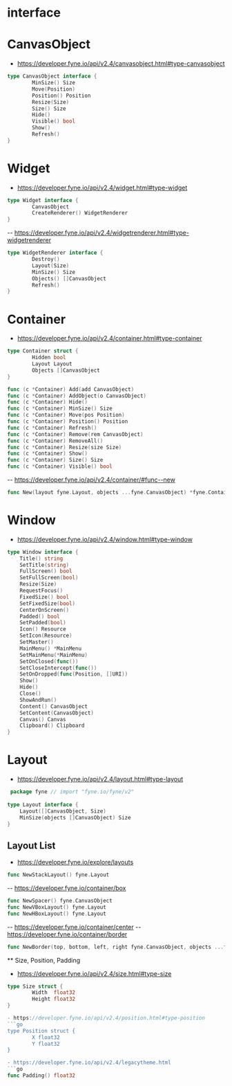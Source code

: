 # interface
# CanvasObject
- https://developer.fyne.io/api/v2.4/canvasobject.html#type-canvasobject
```go
type CanvasObject interface {
        MinSize() Size
        Move(Position)
        Position() Position
        Resize(Size)
        Size() Size
        Hide()
        Visible() bool
        Show()
        Refresh()
}
```
# Widget
- https://developer.fyne.io/api/v2.4/widget.html#type-widget
```go
type Widget interface {
        CanvasObject
        CreateRenderer() WidgetRenderer
}
```
-- https://developer.fyne.io/api/v2.4/widgetrenderer.html#type-widgetrenderer
```go
type WidgetRenderer interface {
        Destroy()
        Layout(Size)
        MinSize() Size
        Objects() []CanvasObject
        Refresh()
}
```
# Container
- https://developer.fyne.io/api/v2.4/container.html#type-container
```go
type Container struct {
        Hidden bool
        Layout Layout
        Objects []CanvasObject
}

func (c *Container) Add(add CanvasObject)
func (c *Container) AddObject(o CanvasObject)
func (c *Container) Hide()
func (c *Container) MinSize() Size
func (c *Container) Move(pos Position)
func (c *Container) Position() Position
func (c *Container) Refresh()
func (c *Container) Remove(rem CanvasObject)
func (c *Container) RemoveAll()
func (c *Container) Resize(size Size)
func (c *Container) Show()
func (c *Container) Size() Size
func (c *Container) Visible() bool
```
-- https://developer.fyne.io/api/v2.4/container/#func--new
```go
func New(layout fyne.Layout, objects ...fyne.CanvasObject) *fyne.Container
```
# Window
- https://developer.fyne.io/api/v2.4/window.html#type-window
```go
type Window interface {
	Title() string
	SetTitle(string)
 	FullScreen() bool
 	SetFullScreen(bool)
 	Resize(Size)
 	RequestFocus()
 	FixedSize() bool
 	SetFixedSize(bool)
 	CenterOnScreen()
 	Padded() bool
 	SetPadded(bool)
 	Icon() Resource
 	SetIcon(Resource)
 	SetMaster()
 	MainMenu() *MainMenu
 	SetMainMenu(*MainMenu)
 	SetOnClosed(func())
 	SetCloseIntercept(func())
 	SetOnDropped(func(Position, []URI))
 	Show()
 	Hide()
 	Close()
 	ShowAndRun()
 	Content() CanvasObject
 	SetContent(CanvasObject)
 	Canvas() Canvas
 	Clipboard() Clipboard
}
```
# Layout
- https://developer.fyne.io/api/v2.4/layout.html#type-layout
```go
 package fyne // import "fyne.io/fyne/v2"
 
type Layout interface {
 	Layout([]CanvasObject, Size)
 	MinSize(objects []CanvasObject) Size
}
```
## Layout List
- https://developer.fyne.io/explore/layouts
```go
func NewStackLayout() fyne.Layout
```
-- https://developer.fyne.io/container/box
```go
func NewSpacer() fyne.CanvasObject
func NewVBoxLayout() fyne.Layout
func NewHBoxLayout() fyne.Layout
```
-- https://developer.fyne.io/container/center
-- https://developer.fyne.io/container/border
```go
func NewBorder(top, bottom, left, right fyne.CanvasObject, objects ...fyne.CanvasObject) *fyne.Container
```
** Size, Position, Padding
- https://developer.fyne.io/api/v2.4/size.html#type-size
```go
type Size struct {
        Width  float32
        Height float32
}

- https://developer.fyne.io/api/v2.4/position.html#type-position
```go
type Position struct {
        X float32
        Y float32
}

- https://developer.fyne.io/api/v2.4/legacytheme.html
```go
func Padding() float32
```

